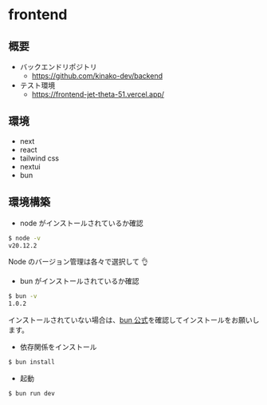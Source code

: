 # frontend

## 概要

- バックエンドリポジトリ
  - https://github.com/kinako-dev/backend
- テスト環境
  - https://frontend-jet-theta-51.vercel.app/

## 環境

- next
- react
- tailwind css
- nextui
- bun

## 環境構築

- node がインストールされているか確認

```bash
$ node -v
v20.12.2
```

Node のバージョン管理は各々で選択して 👌

- bun がインストールされているか確認

```bash
$ bun -v
1.0.2
```

インストールされていない場合は、[bun 公式](https://bun.sh/docs/installation)を確認してインストールをお願いします。

- 依存関係をインストール

```bash
$ bun install
```

- 起動

```bash
$ bun run dev
```
